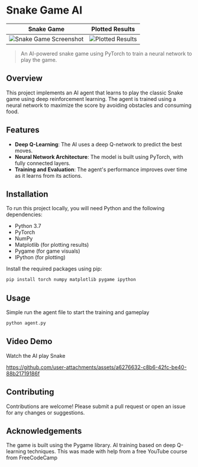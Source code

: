 # Snake Game AI

Snake Game            |  Plotted Results
:-------------------------:|:-------------------------:
![Snake Game Screenshot](https://github.com/user-attachments/assets/e999b42c-54c9-4336-8e4b-8a64b2930c64)  |  ![Plotted Results](https://github.com/user-attachments/assets/256f2924-e225-4c09-bec4-88031f2fe9c6)

> An AI-powered snake game using PyTorch to train a neural network to play the game.

## Overview

This project implements an AI agent that learns to play the classic Snake game using deep reinforcement learning. The agent is trained using a neural network to maximize the score by avoiding obstacles and consuming food.

## Features

- **Deep Q-Learning**: The AI uses a deep Q-network to predict the best moves.
- **Neural Network Architecture**: The model is built using PyTorch, with fully connected layers.
- **Training and Evaluation**: The agent's performance improves over time as it learns from its actions.

## Installation

To run this project locally, you will need Python and the following dependencies:

- Python 3.7
- PyTorch
- NumPy
- Matplotlib (for plotting results)
- Pygame (for game visuals)
- IPython (for plotting)

Install the required packages using pip:

```bash
pip install torch numpy matplotlib pygame ipython
```

## Usage
Simple run the agent file to start the training and gameplay
```bash
python agent.py
```

## Video Demo
Watch the AI play Snake

https://github.com/user-attachments/assets/a6276632-c8b6-42fc-be40-88b21719186f

## Contributing
Contributions are welcome! Please submit a pull request or open an issue for any changes or suggestions.

## Acknowledgements
The game is built using the Pygame library.
AI training based on deep Q-learning techniques.
This was made with help from a free YouTube course from FreeCodeCamp
